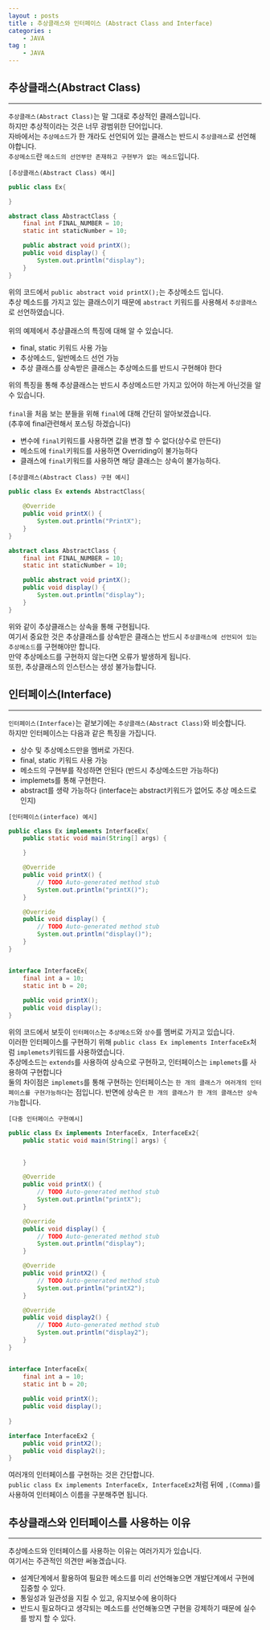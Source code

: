 ```yaml
---
layout : posts
title : 추상클래스와 인터페이스 (Abstract Class and Interface)
categories :
    - JAVA
tag :
    - JAVA
---
```


## __추상클래스(Abstract Class)__
---
`추상클래스(Abstract Class)`는 말 그대로 추상적인 클래스입니다.<br>
하지만 추상적이라는 것은 너무 광범위한 단어입니다.<br>
자바에서는 `추상메소드`가 한 개라도 선언되어 있는 클래스는 반드시 `추상클래스`로 선언해야합니다.<br>
`추상메소드`란 `메소드의 선언부만 존재하고 구현부가 없는 메소드`입니다.<br>

`[추상클래스(Abstract Class) 예시]`
```java
public class Ex{

}

abstract class AbstractClass {
    final int FINAL_NUMBER = 10;
    static int staticNumber = 10;

    public abstract void printX();
    public void display() {
        System.out.println("display");
    }
}
```
위의 코드에서 `public abstract void printX();`는 추상메소드 입니다.<br>
추상 메소드를 가지고 있는 클래스이기 때문에 `abstract` 키워드를 사용해서 `추상클래스`로 선언하였습니다.<br>
<br>
위의 예제에서 추상클래스의 특징에 대해 알 수 있습니다.

- final, static 키워드 사용 가능
- 추상메소드, 일반메소드 선언 가능
- 추상 클래스를 상속받은 클래스는 추상메소드를 반드시 구현해야 한다

위의 특징을 통해 추상클래스는 반드시 추상메소드만 가지고 있어야 하는게 아닌것을 알 수 있습니다.<br><br>
`final`을 처음 보는 분들을 위해 `final`에 대해 간단히 알아보겠습니다.<br> (추후에 final관련해서 포스팅 하겠습니다)

- 변수에 `final`키워드를 사용하면 값을 변경 할 수 없다(상수로 만든다)
- 메소드에 `final`키워드를 사용하면 Overriding이 불가능하다
- 클래스에 `final`키워드를 사용하면 해당 클래스는 상속이 불가능하다.

`[추상클래스(Abstract Class) 구현 예시]`
```java
public class Ex extends AbstractClass{
    
    @Override
    public void printX() {
        System.out.println("PrintX");
    }
}

abstract class AbstractClass {
    final int FINAL_NUMBER = 10;
    static int staticNumber = 10;

    public abstract void printX();
    public void display() {
        System.out.println("display");
    }
}
```
위와 같이 추상클래스는 상속을 통해 구현됩니다.<br>
여기서 중요한 것은 추상클래스를 상속받은 클래스는 반드시 `추상클래스에 선언되어 있는 추상메소드`를 구현해야만 합니다.<br>
만약 추상메소드를 구현하지 않는다면 오류가 발생하게 됩니다.<br>
또한, 추상클래스의 인스턴스는 생성 불가능합니다.<br>

## __인터페이스(Interface)__
---
`인터페이스(Interface)`는 겉보기에는 `추상클래스(Abstract Class)`와 비슷합니다.<br>
하지만 인터페이스는 다음과 같은 특징을 가집니다.<br>

- 상수 및 추상메소드만을 멤버로 가진다.
- final, static 키워드 사용 가능
- 메소드의 구현부를 작성하면 안된다 (반드시 추상메소드만 가능하다)
- implemets를 통해 구현한다.
- abstract를 생략 가능하다 (interface는 abstract키워드가 없어도 추상 메소드로 인지)

`[인터페이스(interface) 예시]`
```java
public class Ex implements InterfaceEx{
	public static void main(String[] args) {

	}

	@Override
	public void printX() {
		// TODO Auto-generated method stub
		System.out.println("printX()");
	}

	@Override
	public void display() {
		// TODO Auto-generated method stub
		System.out.println("display()");
	}
}


interface InterfaceEx{
	final int a = 10;
	static int b = 20;
	
	public void printX();
	public void display();
}
```
위의 코드에서 보듯이 `인터페이스`는 `추상메소드`와 `상수`를 멤버로 가지고 있습니다.<br>
이러한 인터페이스를 구현하기 위해 `public class Ex implements InterfaceEx`처럼 `implemets`키워드를 사용하였습니다.<br>
추상메소드는 `extends`를 사용하여 상속으로 구현하고, 인터페이스는 `implemets`를 사용하여 구현합니다<br>
둘의 차이점은 `implemets`를 통해 구현하는 인터페이스는 `한 개의 클래스가 여러개의 인터페이스를 구현가능하다`는 점입니다.
반면에 상속은 `한 개의 클래스가 한 개의 클래스만 상속가능`합니다.

`[다중 인터페이스 구현예시]`
```java
public class Ex implements InterfaceEx, InterfaceEx2{
	public static void main(String[] args) {

	
	}

	@Override
	public void printX() {
		// TODO Auto-generated method stub
		System.out.println("printX");
	}

	@Override
	public void display() {
		// TODO Auto-generated method stub
		System.out.println("display");
	}

	@Override
	public void printX2() {
		// TODO Auto-generated method stub
		System.out.println("printX2");
	}

	@Override
	public void display2() {
		// TODO Auto-generated method stub
		System.out.println("display2");
	}
}


interface InterfaceEx{
	final int a = 10;
	static int b = 20;
	
	public void printX();
	public void display();
	
}

interface InterfaceEx2 {
	public void printX2();
	public void display2();
}
```
여러개의 인터페이스를 구현하는 것은 간단합니다.<br>
`public class Ex implements InterfaceEx, InterfaceEx2`처럼 뒤에 `,(Comma)`를 사용하여 인터페이스 이름을 구분해주면 됩니다.<br>

## __추상클래스와 인터페이스를 사용하는 이유__
---
추상메소드와 인터페이스를 사용하는 이유는 여러가지가 있습니다.<br>
여기서는 주관적인 의견만 써놓겠습니다.<br>

- 설계단계에서 활용하여 필요한 메소드를 미리 선언해놓으면 개발단계에서 구현에 집중할 수 있다.
- 통일성과 일관성을 지킬 수 있고, 유지보수에 용이하다
- 반드시 필요하다고 생각되는 메소드를 선언해놓으면 구현을 강제하기 때문에 실수를 방지 할 수 있다.

